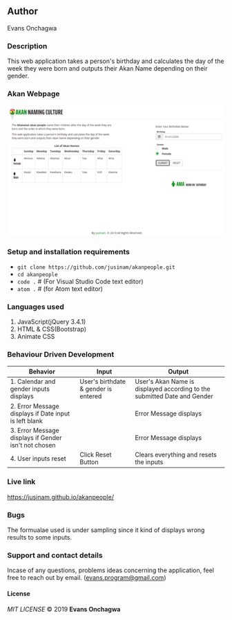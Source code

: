 ## Author
Evans Onchagwa

### Description
This web application takes a person's birthday and calculates the day of the week they were born and outputs their Akan Name depending on their gender.

### Akan Webpage
![Camouflage](media/readme.png)

### Setup and installation requirements
- `git clone https://github.com/jusinam/akanpeople.git`
- `cd akanpeople`
- `code .` # (For Visual Studio Code text editor)
- `atom .` # (for Atom text editor)

### Languages used
1. JavaScript(jQuery 3.4.1)
2. HTML & CSS(Bootstrap)
3. Animate CSS

### Behaviour Driven Development
| Behavior | Input | Output |
|----------|-------|--------|
|1. Calendar and gender inputs displays | User's birthdate & gender is entered | User's Akan Name is displayed according to the submitted Date and Gender |
|2. Error Message displays if Date input is left blank | | Error Message displays |
|3. Error Message displays if Gender isn't not chosen | | Error Message displays |
|4. User inputs reset | Click Reset Button | Clears everything and resets the inputs |

<!-- 
### Development

Want to contribute? Great!

To fix a bug or enhance an existing module, follow these steps:
- Fork the repo
- Create a new branch (git checkout -b 'new-branch')
- Make the appropriate changes in the files
- Add changes to reflect the changes made
- Commit your changes (git commit -am 'new-branch')
- Push to the branch (git push origin 'new-branch')
- Create a Pull Request -->


### Live link
https://jusinam.github.io/akanpeople/

### Bugs
The formualae used is under sampling since it kind of displays wrong results to some inputs.

### Support and contact details
Incase of any questions, problems ideas concerning the application, feel free to reach out by email. (evans.program@gmail.com)

#### License
 *MIT LICENSE* © 2019 **Evans Onchagwa**


